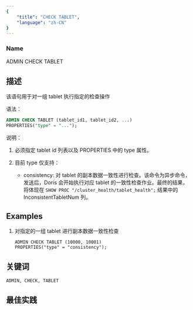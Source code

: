 ```yaml
---
{
    "title": "CHECK TABLET",
    "language": "zh-CN"
}
---
```


<!--
Licensed to the Apache Software Foundation (ASF) under one
or more contributor license agreements.  See the NOTICE file
distributed with this work for additional information
regarding copyright ownership.  The ASF licenses this file
to you under the Apache License, Version 2.0 (the
"License"); you may not use this file except in compliance
with the License.  You may obtain a copy of the License at

  http://www.apache.org/licenses/LICENSE-2.0

Unless required by applicable law or agreed to in writing,
software distributed under the License is distributed on an
"AS IS" BASIS, WITHOUT WARRANTIES OR CONDITIONS OF ANY
KIND, either express or implied.  See the License for the
specific language governing permissions and limitations
under the License.
-->



### Name

ADMIN CHECK TABLET

## 描述

该语句用于对一组 tablet 执行指定的检查操作

语法：

```sql
ADMIN CHECK TABLET (tablet_id1, tablet_id2, ...)
PROPERTIES("type" = "...");
```

说明：

1. 必须指定 tablet id 列表以及 PROPERTIES 中的 type 属性。
2. 目前 type 仅支持：

    * consistency: 对 tablet 的副本数据一致性进行检查。该命令为异步命令，发送后，Doris 会开始执行对应 tablet 的一致性检查作业。最终的结果，将体现在 `SHOW PROC "/cluster_health/tablet_health";` 结果中的 InconsistentTabletNum 列。

## Examples

1. 对指定的一组 tablet 进行副本数据一致性检查

    ```
    ADMIN CHECK TABLET (10000, 10001)
    PROPERTIES("type" = "consistency");

## 关键词

    ADMIN, CHECK, TABLET

## 最佳实践

